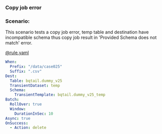 ### Copy job error

### Scenario:

This scenario tests a copy job error, temp table and destination have incompatible schema thus copy job result in 'Provided Schema does not match' error.



[@rule.yaml](rule/rule.yaml)
```yaml
When:
  Prefix: "/data/case025"
  Suffix: ".csv"
Dest:
  Table: bqtail.dummy_v25
  TransientDataset: temp
  Schema:
    TransientTemplate: bqtail.dummy_v25_temp
Batch:
  RollOver: true
  Window:
    DurationInSec: 10
Async: true
OnSuccess:
  - Action: delete

```

